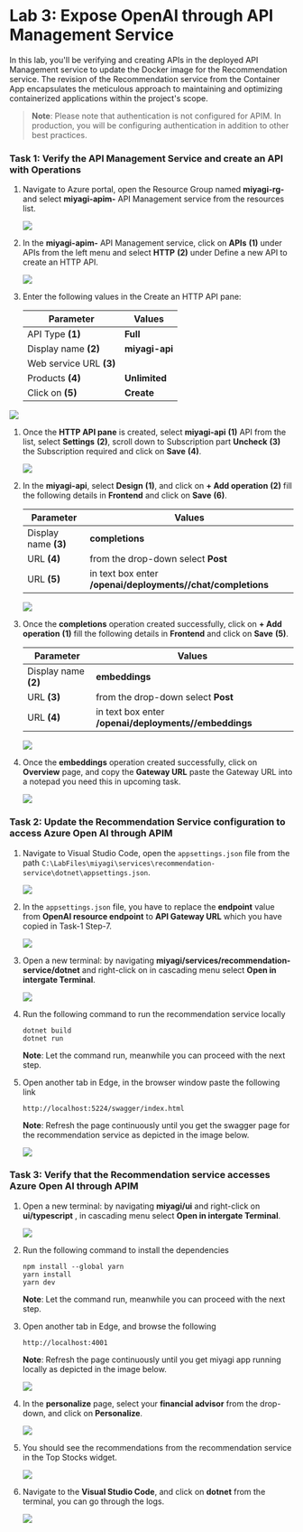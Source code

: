 # Lab 3: Expose OpenAI through API Management Service

In this lab, you'll be verifying and creating APIs in the deployed API Management service to update the Docker image for the Recommendation service. The revision of the Recommendation service from the Container App encapsulates the meticulous approach to maintaining and optimizing containerized applications within the project's scope.
 
   > **Note**: Please note that authentication is not configured for APIM. In production, you will be configuring authentication in addition to other best practices.

### Task 1: Verify the API Management Service and create an API with Operations

1. Navigate to Azure portal, open the Resource Group named **miyagi-rg-<inject key="DeploymentID" enableCopy="false"/>**  and select **miyagi-apim-<inject key="DeploymentID" enableCopy="false"/>** API Management service from the resources list.

   ![](./Media/lab3-t1-s1.png)

1. In the **miyagi-apim-<inject key="DeploymentID" enableCopy="false"/>** API Management service, click on **APIs** **(1)** under APIs from the left menu and select **HTTP** **(2)** under Define a new API to create an HTTP API.

   ![](./Media/lab3-t1-s2.png)

1. Enter the following values in the Create an HTTP API pane:
   
   | **Parameter**        | **Values**           | 
   | -------------------- | -------------------- | 
   | API Type **(1)**     | **Full**            | 
   | Display name **(2)** | **miyagi-api**       |
   | Web service URL **(3)** | **<inject key="OpenAIEndpoint" enableCopy="true"/>**   |
   | Products **(4)** | **Unlimited** |
   | Click on  **(5)** | **Create** |

![](./Media/http-api-create.png)

1. Once the **HTTP API pane** is created, select **miyagi-api** **(1)** API from the list, select **Settings** **(2)**, scroll down to Subscription part **Uncheck** **(3)** the Subscription required and click on **Save** **(4)**.

   ![](./Media/api-update.png)

1. In the **miyagi-api**, select **Design** **(1)**, and click on **+  Add operation** **(2)** fill the following details in **Frontend** and click on **Save** **(6)**.

   | **Parameter**           | **Values**                                            | 
   | ------------------------| ------------------------------------------------------| 
   | Display name **(3)**    | **completions**                                       | 
   | URL **(4)**             | from the drop-down select **Post**                    |
   | URL **(5)**             | in text box enter **/openai/deployments/<inject key="CompletionModel" enableCopy="false"/>/chat/completions**  |

   ![](./Media/opertation-completions.png)

1. Once the **completions** operation created successfully, click on **+  Add operation** **(1)** fill the following details in **Frontend** and click on **Save** **(5)**.

   | **Parameter**           | **Values**                                            | 
   | ------------------------| ------------------------------------------------------| 
   | Display name **(2)**    | **embeddings**                                       | 
   | URL **(3)**             | from the drop-down select **Post**                    |
   | URL **(4)**             | in text box enter **/openai/deployments/<inject key="EmbeddingModel" enableCopy="false"/>/embeddings**  |

   ![](./Media/opertation-embeddings.png)

1. Once the **embeddings** operation created successfully, click on **Overview** page, and copy the **Gateway URL** paste the Gateway URL into a notepad you need this in upcoming task.

   ![](./Media/gateway-url.png)
   
### Task 2: Update the Recommendation Service configuration to access Azure Open AI through APIM

1. Navigate to Visual Studio Code, open the `appsettings.json` file from the path `C:\LabFiles\miyagi\services\recommendation-service\dotnet\appsettings.json`.

   ![](./Media/lab3-t2-s1.png)

1. In the `appsettings.json` file, you have to replace the **endpoint** value from **OpenAI resource endpoint** to **API Gateway URL** which you have copied in Task-1 Step-7.

   ![](./Media/lab3-t2-s2.png)

1. Open a new terminal: by navigating **miyagi/services/recommendation-service/dotnet** and right-click on in cascading menu select **Open in intergate Terminal**.

    ![](./Media/task4-1.png)

1. Run the following command to run the recommendation service locally

    ```
    dotnet build
    dotnet run
    ```

   **Note**: Let the command run, meanwhile you can proceed with the next step.

1. Open another tab in Edge, in the browser window paste the following link

   ```
   http://localhost:5224/swagger/index.html 
   ```

   **Note**: Refresh the page continuously until you get the swagger page for the recommendation service as depicted in the image below.

   ![](./Media/miyagi2.png)
   
### Task 3: Verify that the Recommendation service accesses Azure Open AI through APIM

1. Open a new terminal: by navigating  **miyagi/ui** and right-click on **ui/typescript** , in cascading menu select **Open in intergate Terminal**.

   ![](./Media/image-rg-25.png)

1. Run the following command to install the dependencies
   
    ```
    npm install --global yarn
    yarn install
    yarn dev
    ```

   **Note**: Let the command run, meanwhile you can proceed with the next step.

1. Open another tab in Edge, and  browse the following

   ```
   http://localhost:4001
   ```

   **Note**: Refresh the page continuously until you get miyagi app running locally as depicted in the image below.
                       
   ![](./Media/miyagi1.png)

1. In the **personalize** page, select your **financial advisor** from the drop-down, and click on **Personalize**.

   ![](./Media/financial-advisor.png)  

1. You should see the recommendations from the recommendation service in the Top Stocks widget.

   ![](./Media/financial-advisor-output.png) 

1. Navigate to the **Visual Studio Code**, and click on **dotnet** from the terminal, you can go through the logs.

   ![](./Media/recommend-log.png)    

